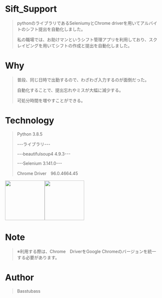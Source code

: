 <h1>Sift_Support</h1>

><p>pythonのライブラリであるSeleniumyとChrome driverを用いてアルバイトのシフト提出を自動化しました。</p>
><p>私の職場では、お助けマンというシフト管理アプリを利用しており、スクレイピングを用いてシフトの作成と提出を自動化しました。</p>


<h1>Why</h1>

><p>普段、同じ日時で出勤するので、わざわざ入力するのが面倒だった。</p>
><p>自動化することで、提出忘れやミスが大幅に減少する。</p>
><p>可処分時間を増やすことができる。</p>

<!-- <h1>Specification</h1> -->

<!-- ><p>自分の作成したいシフトの月を指定</p>
><p>エンター後、半月ごとに作成を開始</p>
><p>提出するだけ！！</p> -->

<h1>Technology</h1>

><p>Python 3.8.5</p>
><p>---ライブラリ---</p>
><p>---beautifulsoup4 4.9.3---</p>
><p>---Selenium 3.141.0---</p>
><p>Chrome Driver　96.0.4664.45</p>

<img src="https://user-images.githubusercontent.com/68532052/139637492-00062ccf-8969-43e7-8586-a3521e036f0b.png" width="130px"><img src="https://user-images.githubusercontent.com/68532052/145627404-3db05e94-f0ca-4575-84ed-3c37a4bf152d.png" width="130px">

<h1>Note</h1>

><p>※利用する際は、Chrome　DriverをGoogle Chromeのバージョンを統一する必要があります。</p>

<h1>Author</h1>

><p>Basstubass</pA>




